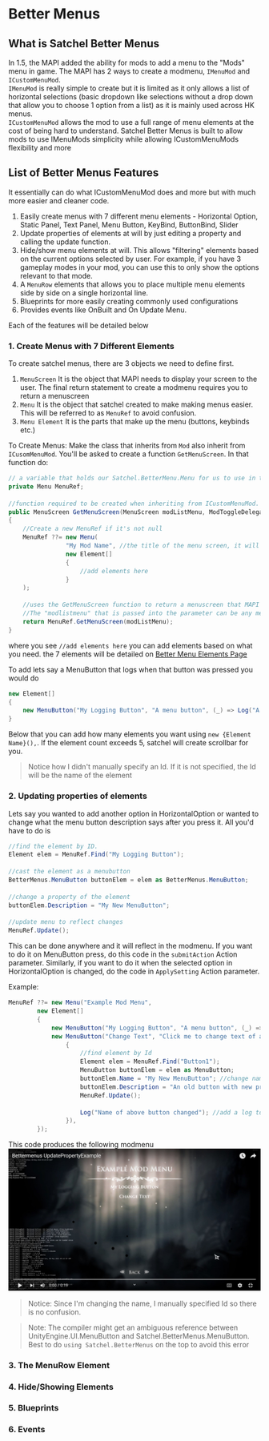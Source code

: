 ﻿# Better Menus

## What is Satchel Better Menus
In 1.5, the MAPI added the ability for mods to add a menu to the "Mods" menu in game. The MAPI has 2 ways to create a modmenu, `IMenuMod` and `ICustomMenuMod`.  
`IMenuMod` is really simple to create but it is limited as it only allows a list of horizontal selections (basic dropdown like selections without a drop down that allow you to choose 1 option from a list) as it is mainly used across HK menus.  
`ICustomMenuMod` allows the mod to use a full range of menu elements at the cost of being hard to understand.
Satchel Better Menus is built to allow mods to use IMenuMods simplicity while allowing ICustomMenuMods flexibility and more

## List of Better Menus Features
It essentially can do what ICustomMenuMod does and more but with much more easier and cleaner code.
1. Easily create menus with 7 different menu elements - Horizontal Option, Static Panel, Text Panel, Menu Button, KeyBind, ButtonBind, Slider
2. Update properties of elements at will by just editing a property and calling the update function.
3. Hide/show menu elements at will. This allows "filtering" elements based on the current options selected by user. For example, if you have 3 gameplay modes in your mod, you can use this to only show the options relevant to that mode.
4. A `MenuRow` elements that allows you to place multiple menu elements side by side on a single horizontal line.
5. Blueprints for more easily creating commonly used configurations
6. Provides events like OnBuilt and On Update Menu.

Each of the features will be detailed below 

### 1. Create Menus with 7 Different Elements
To create satchel menus, there are 3 objects we need to define first.
1. `MenuScreen` It is the object that MAPI needs to display your screen to the user. The final return statement to create a modmenu requires you to return a menuscreen
2. `Menu` It is the object that satchel created to make making menus easier. This will be referred to as `MenuRef` to avoid confusion. 
3. `Menu Element` It is the parts that make up the menu (buttons, keybinds etc.)

To Create Menus:
Make the class that inherits from `Mod` also inherit from `ICusomMenuMod`. You'll be asked to create a function `GetMenuScreen`. In that function do:
```cs
// a variable that holds our Satchel.BetterMenu.Menu for us to use in the code.
private Menu MenuRef;

//function required to be created when inheriting from ICustomMenuMod.
public MenuScreen GetMenuScreen(MenuScreen modListMenu, ModToggleDelegates? modtoggledelegates) 
{
    //Create a new MenuRef if it's not null
    MenuRef ??= new Menu(
                "My Mod Name", //the title of the menu screen, it will appear on the top center of the screen 
                new Element[]
                {
                    //add elements here  
                }
    );
    
    //uses the GetMenuScreen function to return a menuscreen that MAPI can use. 
    //The "modlistmenu" that is passed into the parameter can be any menuScreen that you want to return to when "Back" button or "esc" key is pressed 
    return MenuRef.GetMenuScreen(modListMenu);
}
```

where you see `//add elements here` you can add elements based on what you need. the 7 elements will be detailed on [Better Menu Elements Page](elements.md)

To add lets say a MenuButton that logs when  that button was pressed you would do
```cs
new Element[]
{
    new MenuButton("My Logging Button", "A menu button", (_) => Log("A button was pressed")),
}
```

Below that you can add how many elements you want using `new {Element Name}(),`. If the element count exceeds 5, satchel will create scrollbar for you.
> Notice how I didn't manually specify an Id. If it is not specified, the Id will be the name of the element
### 2. Updating properties of elements
Lets say you wanted to add another option in HorizontalOption or wanted to change what the menu button description says after you press it.
All you'd have to do is 
```cs
//find the element by ID. 
Element elem = MenuRef.Find("My Logging Button");

//cast the element as a menubutton
BetterMenus.MenuButton buttonElem = elem as BetterMenus.MenuButton;

//change a property of the element
buttonElem.Description = "My New MenuButton";

//update menu to reflect changes
MenuRef.Update();
```

This can be done anywhere and it will reflect in the modmenu. If you want to do it on MenuButton press, do this code in the `submitAction` Action parameter. Similarly, if you want to do it when the selected option in HorizontalOption is changed, do the code in `ApplySetting` Action<int> parameter.

Example:
```cs
MenuRef ??= new Menu("Example Mod Menu",
        new Element[]
        {
            new MenuButton("My Logging Button", "A menu button", (_) => Log("A button was pressed"), Id:"Button1"), // create a button very similar to above button
            new MenuButton("Change Text", "Click me to change text of above button", (_) =>
                {
                    //find element by Id
                    Element elem = MenuRef.Find("Button1");
                    MenuButton buttonElem = elem as MenuButton;
                    buttonElem.Name = "My New MenuButton"; //change name
                    buttonElem.Description = "An old button with new properties"; //change description
                    MenuRef.Update();
                    
                    Log("Name of above button changed"); //add a log to know my code worked
                }),
        });
```
This code produces the following modmenu
[![BetterMenus Property Update Example](../Images/BetterMenusPropertyUpdateExample.jpg)](https://youtu.be/IlXgQSa3zTs)
> Notice: Since I'm changing the name, I manually specified Id so there is no confusion.  

> Note: The compiler might get an ambiguous reference between UnityEngine.UI.MenuButton and Satchel.BetterMenus.MenuButton. Best to do `using Satchel.BetterMenus` on the top to avoid this error
### 3. The MenuRow Element
### 4. Hide/Showing Elements
### 5. Blueprints
### 6. Events